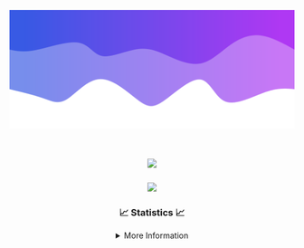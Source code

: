 ![Header](./IMG_4001.png)
<div align="center">

<h1 align="center">
  <a href="https://git.io/typing-svg">
    <img src="https://readme-typing-svg.herokuapp.com/?lines=Welcome+to+my+profile!+👋;JavaScript+developer.;&center=true&size=25">
  </a>
</h1>

<p align="center">
  <img src="https://lanyard.cnrad.dev/api/624702585596805130" />
</p>

### 📈 Statistics 📈
<details>
    <summary>More Information</summary>
    <br/>

<!--START_SECTION:waka-->
![Code Time](http://img.shields.io/badge/Code%20Time-200%20hrs%2033%20mins-blue)

![Profile Views](http://img.shields.io/badge/Profile%20Views-0-blue)

**🐱 My GitHub Data** 

> 📦 2.6 kB Used in GitHub's Storage 
 > 
> 🚫 Not Opted to Hire
 > 
> 📜 5 Public Repositories 
 > 
> 🔑 1 Private Repositories 
 > 
**I'm an Early 🐤** 

```text
🌞 Morning                375 commits         ███████░░░░░░░░░░░░░░░░░░   29.30 % 
🌆 Daytime                437 commits         █████████░░░░░░░░░░░░░░░░   34.14 % 
🌃 Evening                425 commits         ████████░░░░░░░░░░░░░░░░░   33.20 % 
🌙 Night                  43 commits          █░░░░░░░░░░░░░░░░░░░░░░░░   03.36 % 
```
📅 **I'm Most Productive on Wednesday** 

```text
Monday                   153 commits         ███░░░░░░░░░░░░░░░░░░░░░░   11.95 % 
Tuesday                  167 commits         ███░░░░░░░░░░░░░░░░░░░░░░   13.05 % 
Wednesday                302 commits         ██████░░░░░░░░░░░░░░░░░░░   23.59 % 
Thursday                 282 commits         ██████░░░░░░░░░░░░░░░░░░░   22.03 % 
Friday                   141 commits         ███░░░░░░░░░░░░░░░░░░░░░░   11.02 % 
Saturday                 111 commits         ██░░░░░░░░░░░░░░░░░░░░░░░   08.67 % 
Sunday                   124 commits         ██░░░░░░░░░░░░░░░░░░░░░░░   09.69 % 
```


📊 **This Week I Spent My Time On** 

```text
🕑︎ Time Zone: America/New_York

💬 Programming Languages: 
Java                     22 hrs 7 mins       ███████████████████████░░   91.77 % 
XML                      1 hr 6 mins         █░░░░░░░░░░░░░░░░░░░░░░░░   04.61 % 
Kotlin                   42 mins             █░░░░░░░░░░░░░░░░░░░░░░░░   02.95 % 
YAML                     8 mins              ░░░░░░░░░░░░░░░░░░░░░░░░░   00.62 % 
Properties               0 secs              ░░░░░░░░░░░░░░░░░░░░░░░░░   00.02 % 

🔥 Editors: 
IntelliJ                 24 hrs 6 mins       █████████████████████████   100.00 % 

🐱‍💻 Projects: 
Mercury                  11 hrs 40 mins      ████████████░░░░░░░░░░░░░   48.43 % 
Sodium                   4 hrs 15 mins       ████░░░░░░░░░░░░░░░░░░░░░   17.63 % 
hcf                      3 hrs 10 mins       ███░░░░░░░░░░░░░░░░░░░░░░   13.16 % 
Sacred Network           3 hrs 4 mins        ███░░░░░░░░░░░░░░░░░░░░░░   12.75 % 
Cobalt                   1 hr 17 mins        █░░░░░░░░░░░░░░░░░░░░░░░░   05.37 % 

💻 Operating System: 
Windows                  24 hrs 6 mins       █████████████████████████   100.00 % 
```

**I Mostly Code in Java** 

```text
Java                     25 repos            ██████████████████████░░░   89.29 % 
JavaScript               2 repos             ██░░░░░░░░░░░░░░░░░░░░░░░   07.14 % 
C++                      1 repo              █░░░░░░░░░░░░░░░░░░░░░░░░   03.57 % 
```



**Timeline**

![Lines of Code chart](https://raw.githubusercontent.com/DevDipin/DevDipin/main/assets/bar_graph.png)


 Last Updated on 31/03/2024 16:10:50 UTC
<!--END_SECTION:waka-->

![Footer](./IMG_4002.png)